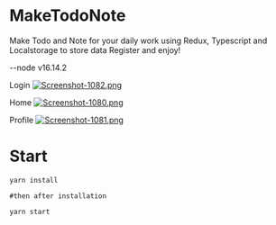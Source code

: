 # MakeTodoNote
Make Todo and Note for your daily work using Redux, Typescript and Localstorage to store data
Register and enjoy!

  --node v16.14.2

Login
[![Screenshot-1082.png](https://i.postimg.cc/ncZQwnNM/Screenshot-1082.png)](https://postimg.cc/hhyjXRDq)

Home
[![Screenshot-1080.png](https://i.postimg.cc/fTk9m8dR/Screenshot-1080.png)](https://postimg.cc/YhK0wf85)

Profile
[![Screenshot-1081.png](https://i.postimg.cc/xjmK4xCp/Screenshot-1081.png)](https://postimg.cc/Jt1DyQjj)

# Start
```
yarn install

#then after installation

yarn start
